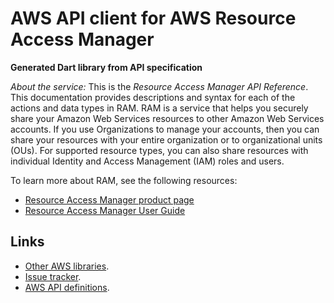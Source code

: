 # AWS API client for AWS Resource Access Manager

**Generated Dart library from API specification**

*About the service:*
This is the <i>Resource Access Manager API Reference</i>. This documentation
provides descriptions and syntax for each of the actions and data types in
RAM. RAM is a service that helps you securely share your Amazon Web Services
resources to other Amazon Web Services accounts. If you use Organizations to
manage your accounts, then you can share your resources with your entire
organization or to organizational units (OUs). For supported resource types,
you can also share resources with individual Identity and Access Management
(IAM) roles and users.

To learn more about RAM, see the following resources:

<ul>
<li>
<a href="https://aws.amazon.com/ram">Resource Access Manager product page</a>
</li>
<li>
<a href="https://docs.aws.amazon.com/ram/latest/userguide/">Resource Access
Manager User Guide</a>
</li>
</ul>

## Links

- [Other AWS libraries](https://github.com/agilord/aws_client/tree/master/generated).
- [Issue tracker](https://github.com/agilord/aws_client/issues).
- [AWS API definitions](https://github.com/aws/aws-sdk-js/tree/master/apis).
